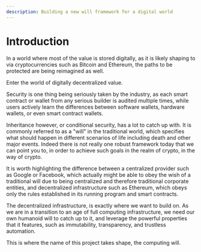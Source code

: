 ```yaml
---
description: Building a new will framework for a digital world
---
```


# Introduction

In a world where most of the value is stored digitally, as it is likely shaping to via cryptocurrencies such as Bitcoin and Ethereum, the paths to be protected are being reimagined as well.&#x20;

Enter the world of digitally decentralized value.

Security is one thing being seriously taken by the industry, as each smart contract or wallet from any serious builder is audited multiple times, while users actively learn the differences between software wallets, hardware wallets, or even smart contract wallets.

Inheritance however, or conditional security, has a lot to catch up with. It is commonly referred to as a "will" in the traditional world, which specifies what should happen in different scenarios of life including death and other major events. Indeed there is not really one robust framework today that we can point you to, in order to achieve such goals in the realm of crypto, in the way of crypto.

It is worth highlighting the difference between a centralized provider such as Google or Facebook, which actually might be able to obey the wish of a traditional will due to being centralized and therefore traditional corporate entities, and decentralized infrastructure such as Ethereum, which obeys only the rules established in its running program and smart contracts.

The decentralized infrastructure, is exactly where we want to build on. As we are in a transition to an age of full computing infrastructure, we need our own humanoid will to catch up to it, and leverage the powerful properties that it features, such as immutability, transparency, and trustless automation.

This is where the name of this project takes shape, the computing will.



